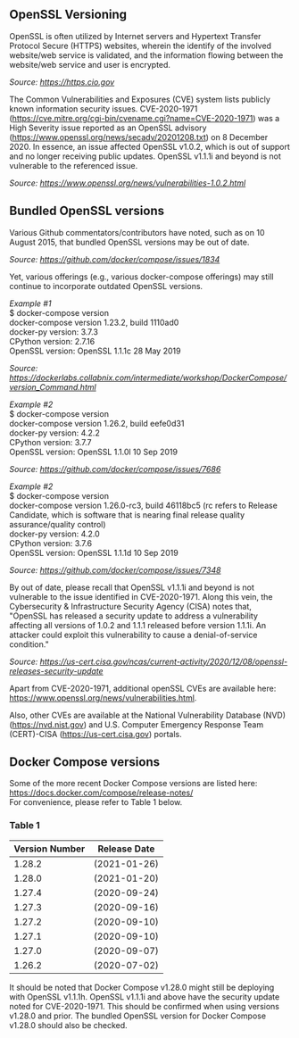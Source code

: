 ## OpenSSL Versioning ##

OpenSSL is often utilized by Internet servers and Hypertext Transfer Protocol Secure (HTTPS) websites, wherein the identify of the involved website/web service is validated, and the information flowing between the website/web service and user is encrypted. 

*Source: https://https.cio.gov*

The Common Vulnerabilities and Exposures (CVE) system lists publicly known information security issues. CVE-2020-1971 (https://cve.mitre.org/cgi-bin/cvename.cgi?name=CVE-2020-1971) was a High Severity issue reported as an OpenSSL advisory (https://www.openssl.org/news/secadv/20201208.txt) on 8 December 2020. In essence, an issue affected OpenSSL v1.0.2, which is out of support and no longer receiving public updates. OpenSSL v1.1.1i and beyond is not vulnerable to the referenced issue. 

*Source: https://www.openssl.org/news/vulnerabilities-1.0.2.html*


## Bundled OpenSSL versions ## 

Various Github commentators/contributors have noted, such as on 10 August 2015, that bundled OpenSSL versions may be out of date.

*Source: https://github.com/docker/compose/issues/1834*

Yet, various offerings (e.g., various docker-compose offerings) may still continue to incorporate outdated OpenSSL versions.

*Example #1*<br/>
$ docker-compose version<br/>
docker-compose version 1.23.2, build 1110ad0<br/>
docker-py version: 3.7.3<br/>
CPython version: 2.7.16<br/>
OpenSSL version: OpenSSL 1.1.1c  28 May 2019<br/>

*Source: https://dockerlabs.collabnix.com/intermediate/workshop/DockerCompose/version_Command.html*

*Example #2*<br/>
$ docker-compose version<br/>
docker-compose version 1.26.2, build eefe0d31<br/>
docker-py version: 4.2.2<br/>
CPython version: 3.7.7<br/>
OpenSSL version: OpenSSL 1.1.0l  10 Sep 2019<br/>

*Source: https://github.com/docker/compose/issues/7686*

*Example #2*<br/>
$ docker-compose version<br/>
docker-compose version 1.26.0-rc3, build 46118bc5 (rc refers to Release Candidate, which is software that is nearing final release quality assurance/quality control)<br/>
docker-py version: 4.2.0<br/>
CPython version: 3.7.6<br/>
OpenSSL version: OpenSSL 1.1.1d  10 Sep 2019<br/>

*Source: https://github.com/docker/compose/issues/7348*

By out of date, please recall that OpenSSL v1.1.1i and beyond is not vulnerable to the issue identified in CVE-2020-1971. Along this vein, the Cybersecurity & Infrastructure Security Agency (CISA) notes that, "OpenSSL has released a security update to address a vulnerability affecting all versions of 1.0.2 and 1.1.1 released before version 1.1.1i. An attacker could exploit this vulnerability to cause a denial-of-service condition."

*Source: https://us-cert.cisa.gov/ncas/current-activity/2020/12/08/openssl-releases-security-update*

Apart from CVE-2020-1971, additional openSSL CVEs are available here: https://www.openssl.org/news/vulnerabilities.html.

Also, other CVEs are available at the National Vulnerability Database (NVD) (https://nvd.nist.gov) and U.S. Computer Emergency Response Team (CERT)-CISA (https://us-cert.cisa.gov) portals.

## Docker Compose versions ## 

Some of the more recent Docker Compose versions are listed here: https://docs.docker.com/compose/release-notes/<br/>
For convenience, please refer to Table 1 below.

### Table 1 ###

|Version Number|Release Date |
|--------------|-------------|
|1.28.2        | (2021-01-26)|
|1.28.0        | (2021-01-20)|
|1.27.4        | (2020-09-24)|
|1.27.3        | (2020-09-16)|
|1.27.2        | (2020-09-10)|
|1.27.1        | (2020-09-10)|
|1.27.0        | (2020-09-07)|
|1.26.2        | (2020-07-02)|

It should be noted that Docker Compose v1.28.0 might still be deploying with OpenSSL v1.1.1h. OpenSSL v1.1.1i and above have the security update noted for CVE-2020-1971. This should be confirmed when using versions v1.28.0 and prior. The bundled OpenSSL version for Docker Compose v1.28.0 should also be checked.



